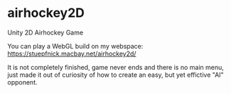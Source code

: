 # airhockey2D
Unity 2D Airhockey Game

You can play a WebGL build on my webspace:
https://stuepfnick.macbay.net/airhockey2d/

It is not completely finished, game never ends and there is no main menu, just made it out of curiosity of how to create an easy, but yet effictive "AI" opponent.
